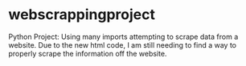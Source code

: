 # webscrappingproject
Python Project: Using many imports attempting to scrape data from a website. Due to the new html code, I am still needing to find a way to properly scrape the information off the website.

